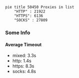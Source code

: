 
```mermaid
pie title 50450 Proxies in list
    "HTTP" : 21922
    "HTTPS": 6136
    "SOCKS" : 27809
```

### Some Info
#### Average Timeout

- mixed: 3.3s
- http: 1.4s
- https: 8.3s
- socks: 4.8s